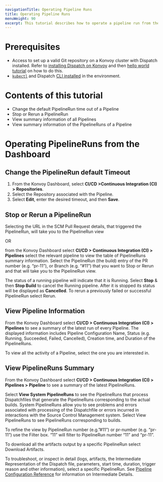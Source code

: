 ```yaml
---
navigationTitle: Operating Pipeline Runs
title: Operating Pipeline Runs
menuWeight: 90
excerpt: This tutorial describes how to operate a pipeline run from the Dashboard. 
---
```


# Prerequisites

- Access to set up a valid Git repository on a Konvoy cluster with Dispatch installed. Refer to [installing Dispatch on Konvoy](../../../install/) and then [hello world tutorial](../../../quickstart/hello-world-in-starlark/) on how to do this.
- [`kubectl`](https://kubernetes.io/docs/tasks/tools/install-kubectl/) and Dispatch [CLI installed](../../../install/cli/) in the environment.

# Contents of this tutorial

* Change the default PipelineRun time out of a Pipeline  
* Stop or Rerun a PipelineRun
* View summary information of all Pipelines
* View summary information of the PipelineRuns of a Pipeline

# Operating PipelineRuns from the Dashboard

## Change the PipelineRun default Timeout

1. From the Konvoy Dashboard, select **CI/CD >Continuous Integration (CI)  >  Repositories**.
1. Select the Repository associated with the Pipeline.
1. Select **Edit**, enter the desired timeout, and then **Save**.

## Stop or Rerun a PipelineRun
Selecting the URL in the SCM Pull Request details, that triggered the PipelineRun, will take you to the PipelineRun view  

OR 

from the Konvoy Dashboard select **CI/CD > Continuous Integration (CI) > Pipelines** select the relevant pipeline to view the table of PipelineRuns summary information. Select the PipelineRun (the build) entry of the PR number (e.g. “pr-11”), or Branch (e.g. “#11”)  that you want to Stop or Rerun and that will take you to the PipelineRun view. 

The status of a running pipeline will indicate that it is Running. Select **Stop** & then **Stop Build** to cancel the Running pipeline. After it is stopped its status will be displayed as **Cancelled**.
To rerun a previously failed or successful PipelineRun select Rerun.

## View Pipeline Information
From the Konvoy Dashboard select **CI/CD > Continuous Integration (CI) > Pipelines** to see a summary of the latest run of every Pipeline. The displayed information includes Pipeline Configuration Name, Status (e.g. Running, Succeeded, Failed, Cancelled), Creation time, and Duration of the PipelineRuns.

To view all the activity of a Pipeline, select the one you are interested in.

## View PipelineRuns Summary
From the Konvoy Dashboard select **CI/CD > Continuous Integration (CI) > Pipelines > Pipeline** to see a summary of the latest PipelineRuns. 

Select **View System PipelineRuns** to see the PipelineRuns that process Dispatchfiles that generate the PipelineRuns corresponding to the actual builds. System PipelineRuns allow you to see problems and errors associated with processing of the Dispatchfile or errors incurred in interactions with the Source Control Management system.  Select View PipelineRuns to see PipelineRuns corresponding to builds.  

To refine the view by PipelineRun number (e.g.”#11”) or pr-number (e.g. “pr-11”) use the Filter box. “11” will filter to PipelineRun number “11” and “pr-11”.

To download all the artifacts output by a specific PipelineRun select Download Artifacts.

To troubleshoot, or inspect in detail (logs, artifacts, the Intermediate Representation of the Dispatch file, parameters, start time, duration, trigger reason and other information), select a specific PipelineRun. See [Pipeline Configuration Reference](../../../references/pipeline-config-ref/) for information on Intermediate Details.
